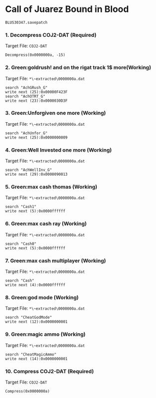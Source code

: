 # Call of Juarez  Bound in Blood 

`BLUS30347.savepatch`

### 1. Decompress COJ2-DAT (Required)

Target File: `COJ2-DAT`

```
Decompress(0x0000000a, -15)
```

### 2. Green:goldrush! and on the rigat track 1$ more(Working)

Target File: `*\~extracted\0000000a.dat`

```
search "AchGRush_G"
write next (25):0x00000F423F
search "AchOTRT_G"
write next (23):0x0000030D3F
```

### 3. Green:Unforgiven one more (Working)

Target File: `*\~extracted\0000000a.dat`

```
search "AchUnfor_G"
write next (25):0x0000000009
```

### 4. Green:Well Invested one more (Working)

Target File: `*\~extracted\0000000a.dat`

```
search "AchWellInv_G"
write next (29):0x0000090013
```

### 5. Green:max cash thomas (Working)

Target File: `*\~extracted\0000000a.dat`

```
search "Cash1"
write next (5):0x0000ffffff
```

### 6. Green:max cash ray  (Working)

Target File: `*\~extracted\0000000a.dat`

```
search "Cash0"
write next (5):0x0000ffffff
```

### 7. Green:max cash multiplayer (Working)

Target File: `*\~extracted\0000000a.dat`

```
search "Cash"
write next (4):0x0000ffffff
```

### 8. Green:god mode (Working)

Target File: `*\~extracted\0000000a.dat`

```
search "CheatGodMode"
write next (12):0x0000000001
```

### 9. Green:magic ammo (Working)

Target File: `*\~extracted\0000000a.dat`

```
search "CheatMagicAmmo"
write next (14):0x0000000001
```

### 10. Compress COJ2-DAT (Required)

Target File: `COJ2-DAT`

```
Compress(0x0000000a)
```

